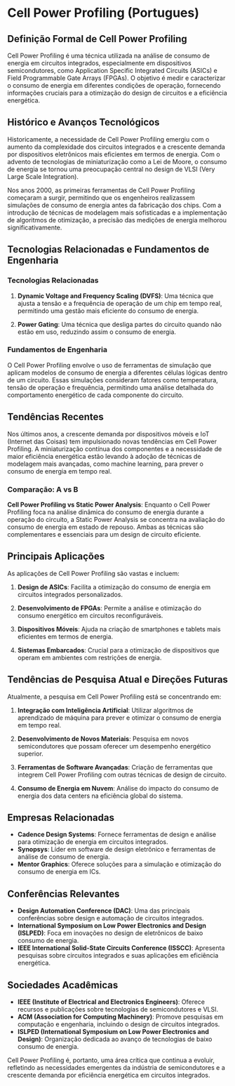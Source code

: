 # Cell Power Profiling (Portugues)

## Definição Formal de Cell Power Profiling

Cell Power Profiling é uma técnica utilizada na análise de consumo de energia em circuitos integrados, especialmente em dispositivos semicondutores, como Application Specific Integrated Circuits (ASICs) e Field Programmable Gate Arrays (FPGAs). O objetivo é medir e caracterizar o consumo de energia em diferentes condições de operação, fornecendo informações cruciais para a otimização do design de circuitos e a eficiência energética.

## Histórico e Avanços Tecnológicos

Historicamente, a necessidade de Cell Power Profiling emergiu com o aumento da complexidade dos circuitos integrados e a crescente demanda por dispositivos eletrônicos mais eficientes em termos de energia. Com o advento de tecnologias de miniaturização como a Lei de Moore, o consumo de energia se tornou uma preocupação central no design de VLSI (Very Large Scale Integration).

Nos anos 2000, as primeiras ferramentas de Cell Power Profiling começaram a surgir, permitindo que os engenheiros realizassem simulações de consumo de energia antes da fabricação dos chips. Com a introdução de técnicas de modelagem mais sofisticadas e a implementação de algoritmos de otimização, a precisão das medições de energia melhorou significativamente.

## Tecnologias Relacionadas e Fundamentos de Engenharia

### Tecnologias Relacionadas

1. **Dynamic Voltage and Frequency Scaling (DVFS)**: Uma técnica que ajusta a tensão e a frequência de operação de um chip em tempo real, permitindo uma gestão mais eficiente do consumo de energia.
   
2. **Power Gating**: Uma técnica que desliga partes do circuito quando não estão em uso, reduzindo assim o consumo de energia.

### Fundamentos de Engenharia

O Cell Power Profiling envolve o uso de ferramentas de simulação que aplicam modelos de consumo de energia a diferentes células lógicas dentro de um circuito. Essas simulações consideram fatores como temperatura, tensão de operação e frequência, permitindo uma análise detalhada do comportamento energético de cada componente do circuito.

## Tendências Recentes

Nos últimos anos, a crescente demanda por dispositivos móveis e IoT (Internet das Coisas) tem impulsionado novas tendências em Cell Power Profiling. A miniaturização contínua dos componentes e a necessidade de maior eficiência energética estão levando à adoção de técnicas de modelagem mais avançadas, como machine learning, para prever o consumo de energia em tempo real.

### Comparação: A vs B

**Cell Power Profiling vs Static Power Analysis**: Enquanto o Cell Power Profiling foca na análise dinâmica do consumo de energia durante a operação do circuito, a Static Power Analysis se concentra na avaliação do consumo de energia em estado de repouso. Ambas as técnicas são complementares e essenciais para um design de circuito eficiente.

## Principais Aplicações

As aplicações de Cell Power Profiling são vastas e incluem:

1. **Design de ASICs**: Facilita a otimização do consumo de energia em circuitos integrados personalizados.
   
2. **Desenvolvimento de FPGAs**: Permite a análise e otimização do consumo energético em circuitos reconfiguráveis.

3. **Dispositivos Móveis**: Ajuda na criação de smartphones e tablets mais eficientes em termos de energia.

4. **Sistemas Embarcados**: Crucial para a otimização de dispositivos que operam em ambientes com restrições de energia.

## Tendências de Pesquisa Atual e Direções Futuras

Atualmente, a pesquisa em Cell Power Profiling está se concentrando em:

1. **Integração com Inteligência Artificial**: Utilizar algoritmos de aprendizado de máquina para prever e otimizar o consumo de energia em tempo real.

2. **Desenvolvimento de Novos Materiais**: Pesquisa em novos semicondutores que possam oferecer um desempenho energético superior.

3. **Ferramentas de Software Avançadas**: Criação de ferramentas que integrem Cell Power Profiling com outras técnicas de design de circuito.

4. **Consumo de Energia em Nuvem**: Análise do impacto do consumo de energia dos data centers na eficiência global do sistema.

## Empresas Relacionadas

- **Cadence Design Systems**: Fornece ferramentas de design e análise para otimização de energia em circuitos integrados.
- **Synopsys**: Líder em software de design eletrônico e ferramentas de análise de consumo de energia.
- **Mentor Graphics**: Oferece soluções para a simulação e otimização do consumo de energia em ICs.

## Conferências Relevantes

- **Design Automation Conference (DAC)**: Uma das principais conferências sobre design e automação de circuitos integrados.
- **International Symposium on Low Power Electronics and Design (ISLPED)**: Foca em inovações no design de eletrônicos de baixo consumo de energia.
- **IEEE International Solid-State Circuits Conference (ISSCC)**: Apresenta pesquisas sobre circuitos integrados e suas aplicações em eficiência energética.

## Sociedades Acadêmicas

- **IEEE (Institute of Electrical and Electronics Engineers)**: Oferece recursos e publicações sobre tecnologias de semicondutores e VLSI.
- **ACM (Association for Computing Machinery)**: Promove pesquisas em computação e engenharia, incluindo o design de circuitos integrados.
- **ISLPED (International Symposium on Low Power Electronics and Design)**: Organização dedicada ao avanço de tecnologias de baixo consumo de energia.

Cell Power Profiling é, portanto, uma área crítica que continua a evoluir, refletindo as necessidades emergentes da indústria de semicondutores e a crescente demanda por eficiência energética em circuitos integrados.